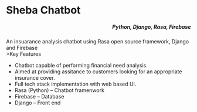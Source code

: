 <h1>Sheba Chatbot</h1>
<h5 align=right> Python, Django, Rasa, Firebase</h5>
 An insuarance analysis chatbot using Rasa open source framework, Django and Firebase
 
 <br>
 >Key Features
<ul>
<li>
Chatbot capable of performing financial need analysis.
</li>
<li>
Aimed at providing assitance to customers looking for an appropriate insurance cover. 
</li>
<li>
Full tech stack implementation with web based UI. 
</li>
 <li>
 Rasa (Python) – Chatbot framenwork 
</li>
 <li>
Firebase – Database
</li>
 <li>
Django – Front end
</li>
